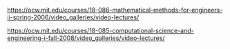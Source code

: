 https://ocw.mit.edu/courses/18-086-mathematical-methods-for-engineers-ii-spring-2006/video_galleries/video-lectures/

https://ocw.mit.edu/courses/18-085-computational-science-and-engineering-i-fall-2008/video_galleries/video-lectures/

